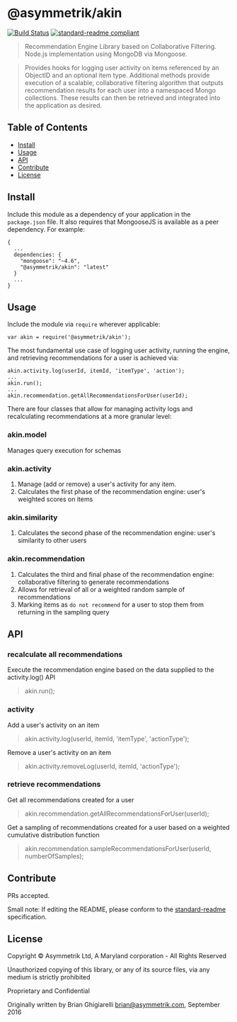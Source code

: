 # @asymmetrik/akin

[![Build Status](https://travis-ci.org/Asymmetrik/akin.svg?branch=master)](https://travis-ci.org/Asymmetrik/akin)
[![standard-readme compliant](https://img.shields.io/badge/standard--readme-OK-green.svg?style=flat-square)](https://github.com/RichardLitt/standard-readme)

> Recommendation Engine Library based on Collaborative Filtering. Node.js implementation using MongoDB via Mongoose.

> Provides hooks for logging user activity on items referenced by an ObjectID and an optional item type. Additional methods provide execution of a scalable, collaborative filtering algorithm that outputs recommendation results for each user into a namespaced Mongo collections. These results can then be retrieved and integrated into the application as desired.

## Table of Contents

- [Install](#install)
- [Usage](#usage)
- [API](#api)
- [Contribute](#contribute)
- [License](#license)

## Install

Include this module as a dependency of your application in the `package.json` file. It also requires that MongooseJS is available as a peer dependency. For example:
```
{
  ...
  dependencies: {
    "mongoose": "~4.6",
    "@asymmetrik/akin": "latest"
  }
  ...
}
```

## Usage

Include the module via `require` wherever applicable:
```
var akin = require('@asymmetrik/akin');
```

The most fundamental use case of logging user activity, running the engine, and retrieving recommendations for a user is achieved via:
```
akin.activity.log(userId, itemId, 'itemType', 'action');
...
akin.run();
...
akin.recommendation.getAllRecommendationsForUser(userId);
```

There are four classes that allow for managing activity logs and recalculating recommendations at a more granular level:
### akin.model
Manages query execution for schemas

### akin.activity
1. Manage (add or remove) a user's activity for any item.
1. Calculates the first phase of the recommendation engine: user's weighted scores on items

### akin.similarity
1. Calculates the second phase of the recommendation engine: user's similarity to other users

### akin.recommendation
1. Calculates the third and final phase of the recommendation engine: collaborative filtering to generate recommendations
1. Allows for retrieval of all or a weighted random sample of recommendations
1. Marking items as `do not recommend` for a user to stop them from returning in the sampling query

## API

### recalculate all recommendations
Execute the recommendation engine based on the data supplied to the activity.log() API
> akin.run();

### activity
Add a user's activity on an item
> akin.activity.log(userId, itemId, 'itemType', 'actionType');

Remove a user's activity on an item
> akin.activity.removeLog(userId, itemId, 'actionType');

### retrieve recommendations
Get all recommendations created for a user
> akin.recommendation.getAllRecommendationsForUser(userId);

Get a sampling of recommendations created for a user based on a weighted cumulative distribution function
> akin.recommendation.sampleRecommendationsForUser(userId, numberOfSamples);

## Contribute

PRs accepted.

Small note: If editing the README, please conform to the [standard-readme](https://github.com/RichardLitt/standard-readme) specification.

## License

Copyright © Asymmetrik Ltd, A Maryland corporation - All Rights Reserved

Unauthorized copying of this library, or any of its source files, via any medium is strictly prohibited

Proprietary and Confidential

Originally written by Brian Ghigiarelli <brian@asymmetrik.com>, September 2016
